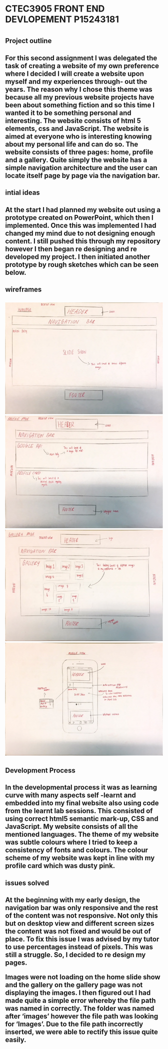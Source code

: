 <h1> CTEC3905 FRONT END DEVLOPEMENT P15243181 <h1>

<h2> Project outline <h2>
<p>For this second assignment I was delegated the task of creating a website of my own preference where I decided I will create a website upon myself and my experiences through- out the years. The reason why I chose this theme was because all my previous website projects have been about something fiction and so this time I wanted it to be something personal and interesting. The website consists of html 5 elements, css and JavaScript. The website is aimed at everyone who is interesting knowing about my personal life and can do so. The website consists of three pages: home, profile and a gallery. Quite simply the website has a simple navigation architecture and the user can locate itself page by page via the navigation bar.</p>

<h2> intial ideas <h2>
<p> At the start I had planned my website out using a prototype created on PowerPoint, which then I implemented. Once this was implemented I had changed my mind due to not designing enough content. I still pushed this through my repository however I then began re designing and re developed my project. I then initiated another prototype by rough sketches which can be seen below.</p>

<h2> wireframes <h2>
<img src="images/wireframe1.JPG"> 
<img src="images/wireframe2.JPG"> 
<img src="images/wireframe3.JPG"> 
<img src="images/wireframe4.JPG"> 

<h2> Development Process <h2>
<p>In the developmental process it was as learning curve with many aspects self -learnt and embedded into my final website also using code from the learnt lab sessions. This consisted of using correct html5 semantic mark-up, CSS and JavaScript. My website consists of all the mentioned languages. The theme of my website was subtle colours where I tried to keep a consistency of fonts and colours. The colour scheme of my website was kept in line with my profile card which was dusty pink.<p>

<h2> issues solved <h2>
<p>At the beginning with my early design, the navigation bar was only responsive and the rest of the content was not responsive. Not only this but on desktop view and different screen sizes the content was not fixed and would be out of place. To fix this issue I was advised by my tutor to use percentages instead of pixels. This was still a struggle. So, I decided to re design my pages.<p>
<p>Images were not loading on the home slide show and the gallery on the gallery page was not displaying the images. I then figured out I had made quite a simple error whereby the file path was named in correctly. The folder was named after ‘images’ however the file path was looking for ‘Images’. Due to the file path incorrectly inserted, we were able to rectify this issue quite easily.<p>